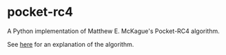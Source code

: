 # pocket-rc4
A Python implementation of Matthew E. McKague's Pocket-RC4 algorithm.

See [here](https://igniparoustempest.github.io/Pocket-RC4/) for an explanation of the algorithm.
